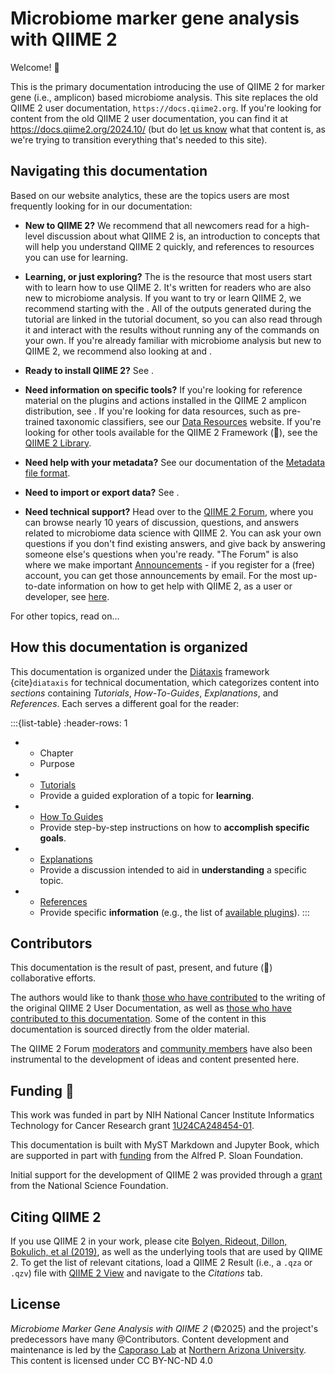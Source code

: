 # Microbiome marker gene analysis with QIIME 2

Welcome! 👋

This is the primary documentation introducing the use of QIIME 2 for marker gene (i.e., amplicon) based microbiome analysis.
This site replaces the old QIIME 2 user documentation, `https://docs.qiime2.org`.
If you're looking for content from the old QIIME 2 user documentation, you can find it at https://docs.qiime2.org/2024.10/ (but do [let us know](https://github.com/qiime2/amplicon-docs/issues) what that content is, as we're trying to transition everything that's needed to this site).

## Navigating this documentation

Based on our website analytics, these are the topics users are most frequently looking for in our documentation:

- **New to QIIME 2?**
  We recommend that all newcomers read [](explanations/getting-started) for a high-level discussion about what QIIME 2 is, an introduction to concepts that will help you understand QIIME 2 quickly, and references to resources you can use for learning.

- **Learning, or just exploring?**
  The [](tutorials/moving-pictures) is the resource that most users start with to learn how to use QIIME 2.
  It's written for readers who are also new to microbiome analysis.
  If you want to try or learn QIIME 2, we recommend starting with the [](tutorials/moving-pictures).
  All of the outputs generated during the tutorial are linked in the tutorial document, so you can also read through it and interact with the results without running any of the commands on your own.
  If you're already familiar with microbiome analysis but new to QIIME 2, we recommend also looking at [](explanations/experienced-researchers) and [](explanations/conceptual-overview).

- **Ready to install QIIME 2?**
  See [](how-to-guides/install).

- **Need information on specific tools?**
  If you're looking for reference material on the plugins and actions installed in the QIIME 2 amplicon distribution, see [](references/available-plugins).
  If you're looking for data resources, such as pre-trained taxonomic classifiers, see our [Data Resources](https://resources.qiime2.org) website.
  If you're looking for other tools available for the QIIME 2 Framework (🌳), see the [QIIME 2 Library](https://library.qiime2.org).

- **Need help with your metadata?**
  See our documentation of the [Metadata file format](https://use.qiime2.org/en/latest/references/metadata.html).

- **Need to import or export data?**
  See [](how-to-guides/import-export).

- **Need technical support?**
  Head over to the [QIIME 2 Forum](https://forum.qiime2.org), where you can browse nearly 10 years of discussion, questions, and answers related to microbiome data science with QIIME 2.
  You can ask your own questions if you don't find existing answers, and give back by answering someone else's questions when you're ready.
  "The Forum" is also where we make important [Announcements](https://forum.qiime2.org/c/announcements/8) - if you register for a (free) account, you can get those announcements by email.
  For the most up-to-date information on how to get help with QIIME 2, as a user or developer, see [here](https://github.com/qiime2/.github/blob/main/SUPPORT.md).

For other topics, read on...

## How this documentation is organized

This documentation is organized under the [Diátaxis](https://diataxis.fr/) framework {cite}`diataxis` for technical documentation, which categorizes content into *sections* containing *Tutorials*, *How-To-Guides*, *Explanations*, and *References*.
Each serves a different goal for the reader:

:::{list-table}
:header-rows: 1

* - Chapter
  - Purpose

* - [Tutorials](tutorials/intro)
  - Provide a guided exploration of a topic for **learning**.

* - [How To Guides](how-to-guides/intro)
  - Provide step-by-step instructions on how to **accomplish specific goals**.

* - [Explanations](explanations/intro)
  - Provide a discussion intended to aid in **understanding** a specific topic.

* - [References](references/intro)
  - Provide specific **information** (e.g., the list of [available plugins](available-plugins)).
:::

## Contributors

This documentation is the result of past, present, and future (🤞) collaborative efforts.

The authors would like to thank [those who have contributed](https://github.com/qiime2/docs/graphs/contributors) to the writing of the original QIIME 2 User Documentation, as well as [those who have contributed to this documentation](https://github.com/qiime2/amplicon-docs/graphs/contributors).
Some of the content in this documentation is sourced directly from the older material.

The QIIME 2 Forum [moderators](https://forum.qiime2.org/g/q2-mods) and [community members](https://forum.qiime2.org/u?order=likes_received&period=all) have also been instrumental to the development of ideas and content presented here.

## Funding 🙏

This work was funded in part by NIH National Cancer Institute Informatics Technology for Cancer Research grant [1U24CA248454-01](https://reporter.nih.gov/project-details/9951750).

This documentation is built with MyST Markdown and Jupyter Book, which are supported in part with [funding](https://sloan.org/grant-detail/6620) from the Alfred P. Sloan Foundation.

Initial support for the development of QIIME 2 was provided through a [grant](https://www.nsf.gov/awardsearch/showAward?AWD_ID=1565100) from the National Science Foundation.

## Citing QIIME 2

If you use QIIME 2 in your work, please cite [Bolyen, Rideout, Dillon, Bokulich, et al (2019)](https://doi.org/10.1038/s41587-019-0209-9), as well as the underlying tools that are used by QIIME 2.
To get the list of relevant citations, load a QIIME 2 Result (i.e., a `.qza` or `.qzv`) file with [QIIME 2 View](https://view.qiime2.org) and navigate to the *Citations* tab.

## License

*Microbiome Marker Gene Analysis with QIIME 2* (©2025) and the project's predecessors have many @Contributors.
Content development and maintenance is led by the [Caporaso Lab](https://cap-lab.bio) at [Northern Arizona University](https://nau.edu).
This content is licensed under CC BY-NC-ND 4.0
